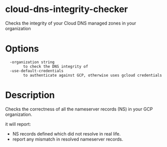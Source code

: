 # cloud-dns-integrity-checker

Checks the integrity of your Cloud DNS managed zones in your organization

# Options
```
  -organization string
        to check the DNS integrity of
  -use-default-credentials
        to authenticate against GCP, otherwise uses gcloud credentials
```

# Description
Checks the correctness of all the nameserver records (NS) in your GCP organization.

it will report:
- NS records defined which did not resolve in real life.
- report any mismatch in resolved nameserver records.

